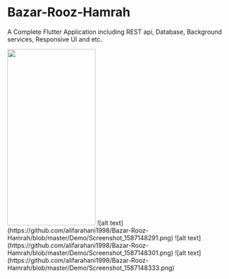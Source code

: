 # Bazar-Rooz-Hamrah
A Complete Flutter Application including REST api, Database, Background services, Responsive UI and etc.


<img src="https://camo.githubusercontent.com/..." data-canonical-src="https://github.com/alifarahani1998/Bazar-Rooz-Hamrah/blob/master/Demo/Screenshot_1587148256.png" width="200" height="400" />
![alt text](https://github.com/alifarahani1998/Bazar-Rooz-Hamrah/blob/master/Demo/Screenshot_1587148291.png)
![alt text](https://github.com/alifarahani1998/Bazar-Rooz-Hamrah/blob/master/Demo/Screenshot_1587148301.png)
![alt text](https://github.com/alifarahani1998/Bazar-Rooz-Hamrah/blob/master/Demo/Screenshot_1587148333.png)

